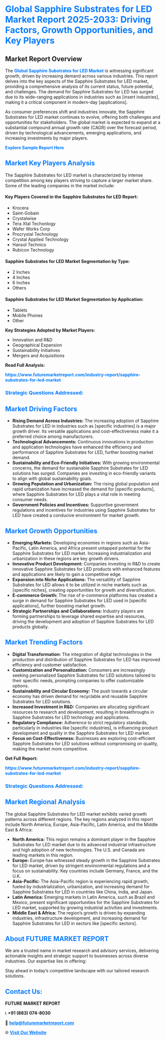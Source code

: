 <h1 style="color: #007BFF;">Global Sapphire Substrates for LED Market Report 2025-2033: Driving Factors, Growth Opportunities, and Key Players</h1>

<section id="overview">
<h2>Market Report Overview</h2>
<p>The <a href="https://www.futuremarketreport.com/industry-report/sapphire-substrates-for-led-market" style="color: #007BFF; text-decoration: none;"><strong>Global Sapphire Substrates for LED Market</strong></a> is witnessing significant growth, driven by increasing demand across various industries. This report delves into the key aspects of the Sapphire Substrates for LED market, providing a comprehensive analysis of its current status, future potential, and challenges. The demand for Sapphire Substrates for LED has surged due to its wide-ranging applications in industries such as [insert industries], making it a critical component in modern-day [applications].</p>
<p>As consumer preferences shift and industries innovate, the Sapphire Substrates for LED market continues to evolve, offering both challenges and opportunities for stakeholders. The global market is expected to expand at a substantial compound annual growth rate (CAGR) over the forecast period, driven by technological advancements, emerging applications, and increasing investments by major players.</p>
</section>

<section id="overview">
<p><a href="https://www.futuremarketreport.com/request-sample/reportId=85419" style="color: #007BFF; text-decoration: none;"><strong>Explore Sample Report Here</strong></a></p>
</section>

<section id="key-players">
<h2 style="color: #007BFF;">Market Key Players Analysis</h2>
<p>The Sapphire Substrates for LED market is characterized by intense competition among key players striving to capture a larger market share. Some of the leading companies in the market include:</p>
<h4>Key Players Covered in the Sapphire Substrates for LED Report:</h4>
<ul><li>Krocera</li><li>Saint-Gobain</li><li>Crystalwise</li><li>Tera Xtal Techonlogy</li><li>Wafer Works Corp</li><li>Procrystal Technology</li><li>Crystal Applied Technology</li><li>Hansol Technics</li><li>Rubicon Technology</li></ul>
<h4>Sapphire Substrates for LED Market Segmentation by Type:</h4>
<ul><li>2 Inches</li><li>4 Inches</li><li>6 Inches</li><li>Others</li></ul>

<h4>Sapphire Substrates for LED Market Segmentation by Application:</h4>
<ul><li>Tablets</li><li>Mobile Phones</li><li>Other</li></ul>
<p><strong>Key Strategies Adopted by Market Players:</strong></p>
<ul>
<li>Innovation and R&D</li>
<li>Geographical Expansion</li>
<li>Sustainability Initiatives</li>
<li>Mergers and Acquisitions</li>
</ul>
</section>

<section>
<p><strong>Read Full Analysis: </strong></p><a href="https://www.futuremarketreport.com/industry-report/sapphire-substrates-for-led-market" style="color: #007BFF; text-decoration: none;"><strong>https://www.futuremarketreport.com/industry-report/sapphire-substrates-for-led-market</strong></a>
<h3 style="color: #007BFF;">Strategic Questions Addressed:</h3>
</section>

<section id="driving-factors">
<h2 style="color: #007BFF;">Market Driving Factors</h2>
<ul>
<li><strong>Rising Demand Across Industries:</strong> The increasing adoption of Sapphire Substrates for LED in industries such as [specific industries] is a major growth driver. Its versatile applications and cost-effectiveness make it a preferred choice among manufacturers.</li>
<li><strong>Technological Advancements:</strong> Continuous innovations in production and application technologies have enhanced the efficiency and performance of Sapphire Substrates for LED, further boosting market demand.</li>
<li><strong>Sustainability and Eco-Friendly Initiatives:</strong> With growing environmental concerns, the demand for sustainable Sapphire Substrates for LED solutions has surged. Companies are investing in eco-friendly variants to align with global sustainability goals.</li>
<li><strong>Growing Population and Urbanization:</strong> The rising global population and rapid urbanization have increased the demand for [specific products], where Sapphire Substrates for LED plays a vital role in meeting consumer needs.</li>
<li><strong>Government Policies and Incentives:</strong> Supportive government regulations and incentives for industries using Sapphire Substrates for LED have created a conducive environment for market growth.</li>
</ul>
</section>

<section id="growth-opportunities">
<h2 style="color: #007BFF;">Market Growth Opportunities</h2>
<ul>
<li><strong>Emerging Markets:</strong> Developing economies in regions such as Asia-Pacific, Latin America, and Africa present untapped potential for the Sapphire Substrates for LED market. Increasing industrialization and urbanization in these regions are key growth drivers.</li>
<li><strong>Innovative Product Development:</strong> Companies investing in R&D to create innovative Sapphire Substrates for LED products with enhanced features and applications are likely to gain a competitive edge.</li>
<li><strong>Expansion into Niche Applications:</strong> The versatility of Sapphire Substrates for LED allows it to be utilized in niche markets such as [specific niches], creating opportunities for growth and diversification.</li>
<li><strong>E-commerce Growth:</strong> The rise of e-commerce platforms has created a surge in demand for Sapphire Substrates for LED used in [specific applications], further boosting market growth.</li>
<li><strong>Strategic Partnerships and Collaborations:</strong> Industry players are forming partnerships to leverage shared expertise and resources, driving the development and adoption of Sapphire Substrates for LED products globally.</li>
</ul>
</section>

<section id="trending-factors">
<h2 style="color: #007BFF;">Market Trending Factors</h2>
<ul>
<li><strong>Digital Transformation:</strong> The integration of digital technologies in the production and distribution of Sapphire Substrates for LED has improved efficiency and customer satisfaction.</li>
<li><strong>Customization and Personalization:</strong> Consumers are increasingly seeking personalized Sapphire Substrates for LED solutions tailored to their specific needs, prompting companies to offer customizable options.</li>
<li><strong>Sustainability and Circular Economy:</strong> The push towards a circular economy has driven demand for recyclable and reusable Sapphire Substrates for LED solutions.</li>
<li><strong>Increased Investment in R&D:</strong> Companies are allocating significant resources to research and development, resulting in breakthroughs in Sapphire Substrates for LED technology and applications.</li>
<li><strong>Regulatory Compliance:</strong> Adherence to strict regulatory standards, particularly in industries like [specific industries], is influencing product development and quality in the Sapphire Substrates for LED market.</li>
<li><strong>Focus on Cost-Effectiveness:</strong> Businesses are exploring cost-efficient Sapphire Substrates for LED solutions without compromising on quality, making the market more competitive.</li>
</ul>
</section>

<section>
<p><strong>Get Full Report: </strong></p><a href="https://www.futuremarketreport.com/industry-report/sapphire-substrates-for-led-market" style="color: #007BFF; text-decoration: none;"><strong>https://www.futuremarketreport.com/industry-report/sapphire-substrates-for-led-market</strong></a>
<h3 style="color: #007BFF;">Strategic Questions Addressed:</h3>
</section>


<section id="regional-analysis">
<h2 style="color: #007BFF;">Market Regional Analysis</h2>
<p>The global Sapphire Substrates for LED market exhibits varied growth patterns across different regions. The key regions analyzed in this report include North America, Europe, Asia-Pacific, Latin America, and the Middle East & Africa:</p>
<ul>
<li><strong>North America:</strong> This region remains a dominant player in the Sapphire Substrates for LED market due to its advanced industrial infrastructure and high adoption of new technologies. The U.S. and Canada are leading markets in this region.</li>
<li><strong>Europe:</strong> Europe has witnessed steady growth in the Sapphire Substrates for LED market, driven by stringent environmental regulations and a focus on sustainability. Key countries include Germany, France, and the U.K.</li>
<li><strong>Asia-Pacific:</strong> The Asia-Pacific region is experiencing rapid growth, fueled by industrialization, urbanization, and increasing demand for Sapphire Substrates for LED in countries like China, India, and Japan.</li>
<li><strong>Latin America:</strong> Emerging markets in Latin America, such as Brazil and Mexico, present significant opportunities for the Sapphire Substrates for LED market, supported by growing industrial activities and investments.</li>
<li><strong>Middle East & Africa:</strong> The region’s growth is driven by expanding industries, infrastructure development, and increasing demand for Sapphire Substrates for LED in sectors like [specific sectors].</li>
</ul>
</section>

<footer>
<h2 style="color: #007BFF;">About FUTURE MARKET REPORT</h2>
<p>We are a trusted name in market research and advisory services, delivering actionable insights and strategic support to businesses across diverse industries. Our expertise lies in offering:</p>

<p>Stay ahead in today’s competitive landscape with our tailored research solutions.</p>

<h2 style="color: #007BFF;">Contact Us:</h2>
<p><strong>FUTURE MARKET REPORT</strong></p>
<p>📞 <strong>+91 (883) 074-8030</strong></p>
<p>📧 <strong><a href="mailto:help@futuremarketreport.com" style="color: #007BFF;">help@futuremarketreport.com</a></strong></p>
<p>🌐 <strong><a href="https://www.futuremarketreport.com/" style="color: #007BFF;">Visit Our Website</a></strong></p>
</footer>